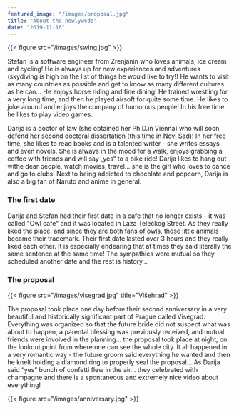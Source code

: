 ```yaml
---
featured_image: "/images/proposal.jpg"
title: "About the newlyweds"
date: "2019-11-16"
---
```


{{< figure src="/images/swing.jpg" >}}


Stefan is a software engineer from Zrenjanin who loves animals, ice cream and cycling! 
He is always up for new experiences and adventures (skydiving is high on the list of things he would like to try!) 
He wants to visit as many countries as possible and get to know as many different cultures as he can… 
He enjoys horse riding and fine dining! He trained wrestling for a very long time, and then he played airsoft for quite some time. 
He likes to joke around and enjoys the company of humorous people!
In his free time he likes to play video games.

Darija is a doctor of law (she obtained her Ph.D.in Vienna) who will soon defend her second doctoral dissertation (this time in Novi Sad)! 
In her free time, she likes to read books and is a talented writer - she writes essays and even novels. 
She is always in the mood for a walk, enjoys grabbing a coffee with friends and will say „yes“ to a bike ride! 
Darija likes to hang out withe dear people, watch movies, travel... she is the girl who loves to dance and go to clubs! 
Next to being addicted to chocolate and popcorn, Darija is also a big fan of Naruto and anime in general.


### The first date

Darija and Stefan had their first date in a cafe that no longer exists - it was called "Owl cafe" and it was located in Laza Telečkog Street. 
As they really liked the place, and since they are both fans of owls, those little animals became their trademark. 
Their first date lasted over 3 hours and they really liked each other. 
It is especially endearing that at times they said literally the same sentence at the same time! 
The sympathies were mutual so they scheduled another date and the rest is history…

### The proposal

{{< figure src="/images/visegrad.jpg" title="Višehrad" >}}

The proposal took place one day before their second anniversary in a very beautiful and historically significant part of Prague called Visegrad. 
Everything was organized so that the future bride did not suspect what was about to happen, a parental blessing was previously received, and mutual friends were involved in the planning… 
the proposal took place at night, on the lookout point from where one can see the whole city. 
It all happened in a very romantic way - the future groom said everything he wanted and then he knelt holding a diamond ring to properly seal the proposal… 
As Darija said “yes” bunch of confetti flew in the air... they celebrated with champagne and there is a spontaneous and extremely nice video about everything! 

{{< figure src="/images/anniversary.jpg" >}}
